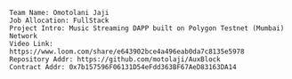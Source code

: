 	Team Name: Omotolani Jaji
	Job Allocation: FullStack
	Project Intro: Music Streaming DAPP built on Polygon Testnet (Mumbai) Network
	Video Link: https://www.loom.com/share/e643902bce4a496eab0da7c8135e5978
	Repository Addr: https://github.com/motolaji/AuxBlock
	Contract Addr: 0x7b157596F06131D54eFdd363BF67AeD83163DA14
